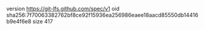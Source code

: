 version https://git-lfs.github.com/spec/v1
oid sha256:7f70063382762bf8ce92f15936ea256986eaee18aacd85550db14416b9e4f6e8
size 417

